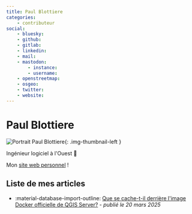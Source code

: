 ```yaml
---
title: Paul Blottiere
categories:
    - contributeur
social:
    - bluesky:
    - github:
    - gitlab:
    - linkedin:
    - mail:
    - mastodon:
        - instance:
        - username:
    - openstreetmap:
    - osgeo:
    - twitter:
    - website:
---
```


# Paul Blottiere

<!-- --8<-- [start:author-sign-block] -->

![Portrait Paul Blottiere](https://cdn.geotribu.fr/img/internal/contributeurs/pbl.jpg "Portrait Paul Blottiere"){: .img-thumbnail-left }

Ingénieur logiciel à l'Ouest :ocean:

Mon [site web personnel](https://pblottiere.github.io/) !

<!-- --8<-- [end:author-sign-block] -->


## Liste de mes articles

- :material-database-import-outline: [Que se cache-t-il derrière l&#x27;image Docker officielle de QGIS Server?](../articles/2025/2025-03-20_official-qgis-server-docker-image.md 'QGIS Server et image Docker<br/><br/><i>Mots-clés : QGIS Server, Plugin, Docker, Load balancer</i>') - _publié le 20 mars 2025_
